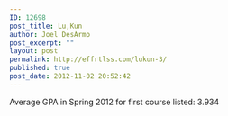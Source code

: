 ```yaml
---
ID: 12698
post_title: Lu,Kun
author: Joel DesArmo
post_excerpt: ""
layout: post
permalink: http://effrtlss.com/lukun-3/
published: true
post_date: 2012-11-02 20:52:42
---
```

<p>Average GPA in Spring 2012 for first course listed: 3.934</p>
